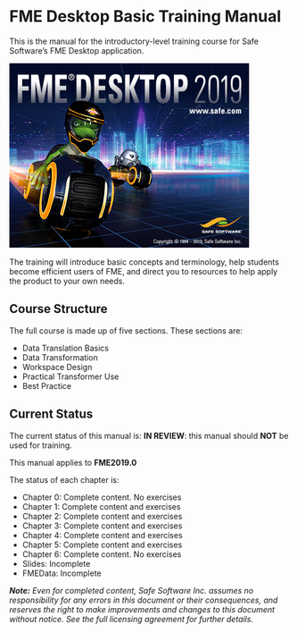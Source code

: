 # FME Desktop Basic Training Manual #

This is the manual for the introductory-level training course for Safe Software’s FME Desktop application.

![](./DesktopBasic0Introduction/Images/Img0.0.FMEAboutScreen.png)

The training will introduce basic concepts and terminology, help students become efficient users of FME, and direct you to resources to help apply the product to your own needs.

## Course Structure ##

The full course is made up of five sections. These sections are:

- Data Translation Basics
- Data Transformation
- Workspace Design
- Practical Transformer Use
- Best Practice

## Current Status ##

The current status of this manual is: **IN REVIEW**: this manual should **NOT** be used for training.

This manual applies to **FME2019.0**

The status of each chapter is:

- Chapter 0: Complete content. No exercises
- Chapter 1: Complete content and exercises
- Chapter 2: Complete content and exercises
- Chapter 3: Complete content and exercises
- Chapter 4: Complete content and exercises
- Chapter 5: Complete content and exercises
- Chapter 6: Complete content. No exercises
- Slides: Incomplete
- FMEData: Incomplete

***Note:*** *Even for completed content, Safe Software Inc. assumes no responsibility for any errors in this document or their consequences, and reserves the right to make improvements and changes to this document without notice. See the full licensing agreement for further details.*
